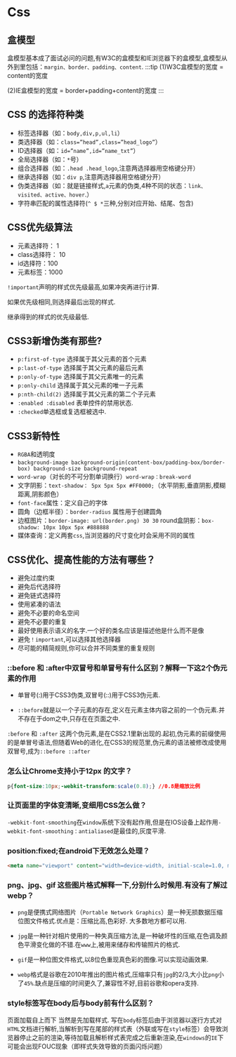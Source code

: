 # Css
## 盒模型
盒模型基本成了面试必问的问题,有W3C的盒模型和IE浏览器下的盒模型,盒模型从外到里包括：`margin、border、padding、content`.
:::tip
(1)W3C盒模型的宽度 = content的宽度

(2)IE盒模型的宽度 = border+padding+content的宽度
:::

## CSS 的选择符种类
- 标签选择器（如：`body,div,p,ul,li`）
- 类选择器（如：`class=”head”,class=”head_logo”`）
- ID选择器（如：`id=”name”,id=”name_txt”`）
- 全局选择器（如：`*`号）
- 组合选择器（如：`.head .head_logo`,注意两选择器用空格键分开）
- 继承选择器（如：`div p`,注意两选择器用空格键分开）
- 伪类选择器（如：就是链接样式,`a`元素的伪类,4种不同的状态：`link、visited、active、hover`.）
- 字符串匹配的属性选择符(`^ $ *`三种,分别对应开始、结尾、包含)
## CSS优先级算法
- 元素选择符： 1
- class选择符： 10
- id选择符：100
- 元素标签：1000

`!important`声明的样式优先级最高,如果冲突再进行计算.

如果优先级相同,则选择最后出现的样式.

继承得到的样式的优先级最低.

## CSS3新增伪类有那些?
- `p:first-of-type` 选择属于其父元素的首个元素
- `p:last-of-type` 选择属于其父元素的最后元素
- `p:only-of-type` 选择属于其父元素唯一的元素
- `p:only-child` 选择属于其父元素的唯一子元素
- `p:nth-child(2)` 选择属于其父元素的第二个子元素
- `:enabled :disabled` 表单控件的禁用状态.
- `:checked`单选框或复选框被选中.

## CSS3新特性
- `RGBA`和透明度
- `background-image background-origin(content-box/padding-box/border-box) background-size background-repeat`
- `word-wrap`（对长的不可分割单词换行）`word-wrap：break-word`
- 文字阴影：`text-shadow： 5px 5px 5px #FF0000;`（水平阴影,垂直阴影,模糊距离,阴影颜色）
- `font-face`属性：定义自己的字体
- 圆角（边框半径）：`border-radius` 属性用于创建圆角
- 边框图片：`border-image: url(border.png) 30 30` round盒阴影：`box-shadow: 10px 10px 5px #888888`
- 媒体查询：定义两套`css`,当浏览器的尺寸变化时会采用不同的属性

## CSS优化、提高性能的方法有哪些？
- 避免过度约束
- 避免后代选择符
- 避免链式选择符
- 使用紧凑的语法
- 避免不必要的命名空间
- 避免不必要的重复
- 最好使用表示语义的名字.一个好的类名应该是描述他是什么而不是像
- 避免`！important`,可以选择其他选择器
- 尽可能的精简规则,你可以合并不同类里的重复规则

### ::before 和 :after中双冒号和单冒号有什么区别？解释一下这2个伪元素的作用
- 单冒号(:)用于CSS3伪类,双冒号(::)用于CSS3伪元素.

- `::before`就是以一个子元素的存在,定义在元素主体内容之前的一个伪元素.并不存在于dom之中,只存在在页面之中.

`:before` 和 `:after` 这两个伪元素,是在CSS2.1里新出现的.起初,伪元素的前缀使用的是单冒号语法,但随着Web的进化,在CSS3的规范里,伪元素的语法被修改成使用双冒号,成为`::before ::after`
### 怎么让Chrome支持小于12px 的文字？
```css
p{font-size:10px;-webkit-transform:scale(0.8);} //0.8是缩放比例
```
### 让页面里的字体变清晰,变细用CSS怎么做？
`-webkit-font-smoothing`在`window`系统下没有起作用,但是在IOS设备上起作用`-webkit-font-smoothing：antialiased`是最佳的,灰度平滑.

### position:fixed;在android下无效怎么处理？
```html
<meta name="viewport" content="width=device-width, initial-scale=1.0, maximum-scale=1.0, minimum-scale=1.0, user-scalable=no"/>
```

### png、jpg、gif 这些图片格式解释一下,分别什么时候用.有没有了解过webp？
- `png`是便携式网络图片（`Portable Network Graphics`）是一种无损数据压缩位图文件格式.优点是：压缩比高,色彩好. 大多数地方都可以用.

- `jpg`是一种针对相片使用的一种失真压缩方法,是一种破坏性的压缩,在色调及颜色平滑变化做的不错.在`www`上,被用来储存和传输照片的格式.

- `gif`是一种位图文件格式,以8位色重现真色彩的图像.可以实现动画效果.

- `webp`格式是谷歌在2010年推出的图片格式,压缩率只有`jpg`的2/3,大小比`png`小了`45%`.缺点是压缩的时间更久了,兼容性不好,目前谷歌和opera支持.

### style标签写在body后与body前有什么区别？
页面加载自上而下 当然是先加载样式.
写在`body`标签后由于浏览器以逐行方式对`HTML`文档进行解析,当解析到写在尾部的样式表（外联或写在`style`标签）会导致浏览器停止之前的渲染,等待加载且解析样式表完成之后重新渲染,在`windows`的`IE`下可能会出现FOUC现象（即样式失效导致的页面闪烁问题）

 <Vssue title="interview-css" />
